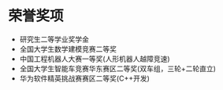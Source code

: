 # 荣誉奖项
* 研究生二等学业奖学金
* 全国大学生数学建模竞赛二等奖
* 中国工程机器人大赛一等奖(人形机器人越障竞速)
* 全国大学生智能车竞赛华东赛区二等奖(双车组，三轮+二轮直立)
* 华为软件精英挑战赛赛区二等奖(C++开发)